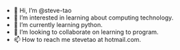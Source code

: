 - 👋 Hi, I’m @steve-tao
- 👀 I’m interested in learning about computing technology.
- 🌱 I’m currently learning python.
- 💞️ I’m looking to collaborate on learning to program.
- 📫 How to reach me stevetao at hotmail.com.

<!---
steve-tao/steve-tao is a ✨ special ✨ repository because its `README.md` (this file) appears on your GitHub profile.
You can click the Preview link to take a look at your changes.
--->
